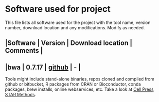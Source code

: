 # Software used for project

This file lists all software used for the project with the tool name, version
number, download location and any modifications. Modify as needed.

|Software | Version | Download location                                         | Comments |
--------------------------------------------------------------------------------------------
|bwa      | 0.7.17  | [github](https://github.com/lh3/bwa/releases/tag/v0.7.17) | -        |
--------------------------------------------------------------------------------------------

Tools might include stand-alone binaries, repos cloned and compiled from github
or bitbucket, R packages from CRAN or Bioconductor, conda packages, brew
installs, online webservices, etc. Take a look at [Cell Press STAR
Methods](https://www.cell.com/star-authors-guide).
